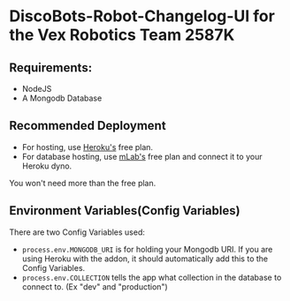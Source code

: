 # DiscoBots-Robot-Changelog-UI for the Vex Robotics Team 2587K

## Requirements:  

* NodeJS  
* A Mongodb Database

## Recommended Deployment  

* For hosting, use [Heroku's](https://www.heroku.com) free plan.
* For database hosting, use [mLab's](https://elements.heroku.com/addons/mongolab) free plan and connect it to your Heroku dyno.

You won't need more than the free plan.  

## Environment Variables(Config Variables)   

There are two Config Variables used:

* `process.env.MONGODB_URI` is for holding your Mongodb URI. If you are using Heroku with the addon, it should automatically add this to the Config Variables. 
* `process.env.COLLECTION` tells the app what collection in the database to connect to. (Ex "dev" and "production")

